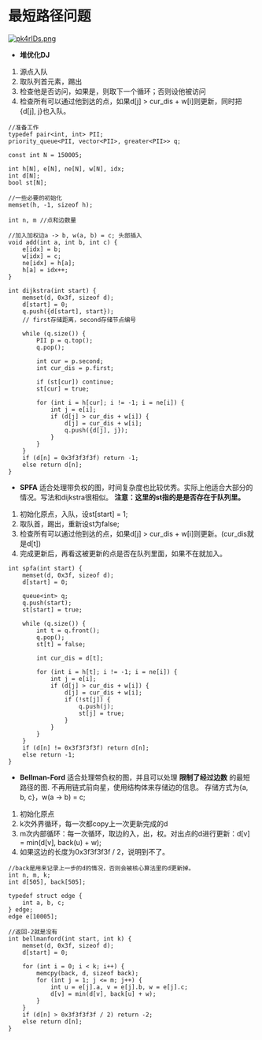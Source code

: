 # 最短路径问题

[![pk4rIDs.png](https://s21.ax1x.com/2024/07/13/pk4rIDs.png)](https://imgse.com/i/pk4rIDs)

- **堆优化DJ**
1. 源点入队
2. 取队列首元素，踢出
3. 检查他是否访问，如果是，则取下一个循环；否则设他被访问
4. 检查所有可以通过他到达的点，如果d[j] > cur_dis + w[i]则更新，同时把{d[j], j}也入队。
```
//准备工作
typedef pair<int, int> PII;
priority_queue<PII, vector<PII>, greater<PII>> q;

const int N = 150005;

int h[N], e[N], ne[N], w[N], idx;
int d[N];
bool st[N];

//一些必要的初始化
memset(h, -1, sizeof h);

int n, m //点和边数量

//加入加权边a -> b, w(a, b) = c; 头部插入
void add(int a, int b, int c) {
    e[idx] = b;
    w[idx] = c;
    ne[idx] = h[a];
    h[a] = idx++;
}

int dijkstra(int start) {
    memset(d, 0x3f, sizeof d);
    d[start] = 0;
    q.push({d[start], start});
    // first存储距离，second存储节点编号

    while (q.size()) {
        PII p = q.top();
        q.pop();

        int cur = p.second;
        int cur_dis = p.first;

        if (st[cur]) continue;
        st[cur] = true;

        for (int i = h[cur]; i != -1; i = ne[i]) {
            int j = e[i];
            if (d[j] > cur_dis + w[i]) {
                d[j] = cur_dis + w[i];
                q.push({d[j], j});
            }
        }
    }
    if (d[n] = 0x3f3f3f3f) return -1;
    else return d[n];
}
```
- **SPFA**
适合处理带负权的图，时间复杂度也比较优秀。实际上他适合大部分的情况。写法和dijkstra很相似。
**注意：这里的st指的是是否存在于队列里。**
1. 初始化原点，入队，设st[start] = 1;
2. 取队首，踢出，重新设st为false;
3. 检查所有可以通过他到达的点，如果d[j] > cur_dis + w[i]则更新。(cur_dis就是d[t])
4. 完成更新后，再看这被更新的点是否在队列里面，如果不在就加入。
```
int spfa(int start) {
    memset(d, 0x3f, sizeof d);
    d[start] = 0;

    queue<int> q;
    q.push(start);
    st[start] = true;

    while (q.size()) {
        int t = q.front();
        q.pop();
        st[t] = false;

        int cur_dis = d[t];

        for (int i = h[t]; i != -1; i = ne[i]) {
            int j = e[i];
            if (d[j] > cur_dis + w[i]) {
                d[j] = cur_dis + w[i];
                if (!st[j]) {
                    q.push(j);
                    st[j] = true;
                }
            }
        }
    }
    if (d[n] != 0x3f3f3f3f) return d[n];
    else return -1;
}
```

- **Bellman-Ford**
适合处理带负权的图，并且可以处理 **限制了经过边数** 的最短路径的图.
不再用链式前向星，使用结构体来存储边的信息。
存储方式为{a, b, c}，w(a -> b) = c;
1. 初始化原点
2. k次外界循环，每一次都copy上一次更新完成的d
3. m次内部循环：每一次循环，取边的入，出，权。对出点的d进行更新：d[v] = min(d[v], back(u) + w);
4. 如果这边的长度为0x3f3f3f3f / 2，说明到不了。
```
//back是用来记录上一步的d的情况，否则会被核心算法里的d更新掉。
int n, m, k;
int d[505], back[505];

typedef struct edge {
    int a, b, c;
} edge;
edge e[10005];

//返回-2就是没有
int bellmanford(int start, int k) {
    memset(d, 0x3f, sizeof d);
    d[start] = 0;

    for (int i = 0; i < k; i++) {
        memcpy(back, d, sizeof back);
        for (int j = 1; j <= m; j++) {
            int u = e[j].a, v = e[j].b, w = e[j].c;
            d[v] = min(d[v], back[u] + w);
        }
    }
    if (d[n] > 0x3f3f3f3f / 2) return -2;
    else return d[n];
}


```


